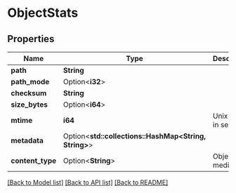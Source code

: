 # ObjectStats

## Properties

Name | Type | Description | Notes
------------ | ------------- | ------------- | -------------
**path** | **String** |  | 
**path_mode** | Option<**i32**> |  | [optional]
**checksum** | **String** |  | 
**size_bytes** | Option<**i64**> |  | [optional]
**mtime** | **i64** | Unix Epoch in seconds | 
**metadata** | Option<**std::collections::HashMap<String, String>**> |  | [optional]
**content_type** | Option<**String**> | Object media type | [optional]

[[Back to Model list]](../README.md#documentation-for-models) [[Back to API list]](../README.md#documentation-for-api-endpoints) [[Back to README]](../README.md)


